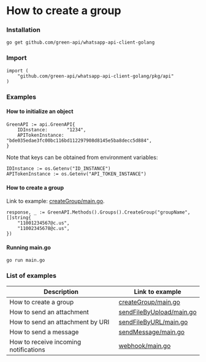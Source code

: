 # How to create a group

### Installation

```shell
go get github.com/green-api/whatsapp-api-client-golang
```

### Import

```
import (
	"github.com/green-api/whatsapp-api-client-golang/pkg/api"
)
```

### Examples

#### How to initialize an object

```
GreenAPI := api.GreenAPI{
    IDInstance:       "1234",
    APITokenInstance: "bde035edae3fc00bc116bd112297908d8145e5ba8decc5d884",
}
```

Note that keys can be obtained from environment variables:

```
IDInstance := os.Getenv("ID_INSTANCE")
APITokenInstance := os.Getenv("API_TOKEN_INSTANCE")
```

#### How to create a group

Link to
example: [createGroup/main.go](https://github.com/green-api/whatsapp-api-client-golang/blob/master/examples/createGroup/main.go).

```
response, _ := GreenAPI.Methods().Groups().CreateGroup("groupName", []string{
    "11001234567@c.us",
    "11002345678@c.us",
})
```

#### Running main.go

```shell
go run main.go
```

### List of examples

| Description                           | Link to example                                                                                                                   |
|---------------------------------------|-----------------------------------------------------------------------------------------------------------------------------------|
| How to create a group                 | [createGroup/main.go](https://github.com/green-api/whatsapp-api-client-golang/blob/master/examples/createGroup/main.go)           |
| How to send an attachment             | [sendFileByUpload/main.go](https://github.com/green-api/whatsapp-api-client-golang/blob/master/examples/sendFileByUpload/main.go) |
| How to send an attachment by URI      | [sendFileByURL/main.go](https://github.com/green-api/whatsapp-api-client-golang/blob/master/examples/sendFileByURL/main.go)       |
| How to send a message                 | [sendMessage/main.go](https://github.com/green-api/whatsapp-api-client-golang/blob/master/examples/sendMessage/main.go)           |
| How to receive incoming notifications | [webhook/main.go](https://github.com/green-api/whatsapp-api-client-golang/blob/master/examples/webhook/main.go)                   |
